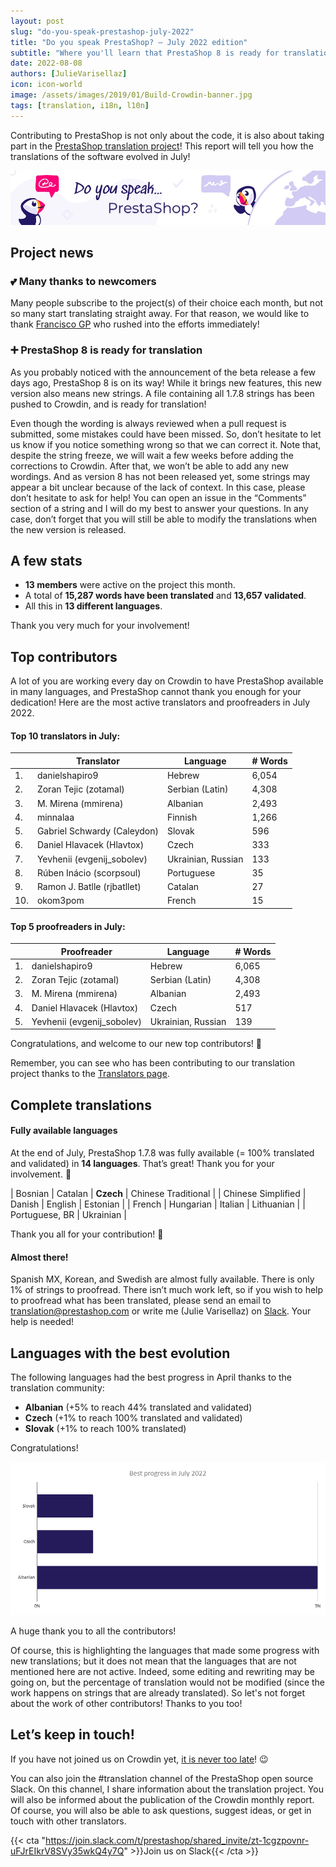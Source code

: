 ```yaml
---
layout: post
slug: "do-you-speak-prestashop-july-2022"
title: "Do you speak PrestaShop? – July 2022 edition"
subtitle: "Where you'll learn that PrestaShop 8 is ready for translation"
date: 2022-08-08
authors: [JulieVarisellaz]
icon: icon-world
image: /assets/images/2019/01/Build-Crowdin-banner.jpg
tags: [translation, i18n, l10n]
---
```


Contributing to PrestaShop is not only about the code, it is also about taking part in the [PrestaShop translation project](https://crowdin.com/project/prestashop-official)! This report will tell you how the translations of the software evolved in July!

![Crowdin Monthly banner](/assets/images/2019/01/Build-Crowdin-banner.jpg)


## Project news

### 💕 Many thanks to newcomers

Many people subscribe to the project(s) of their choice each month, but not so many start translating straight away. For that reason, we would like to thank [Francisco GP](https://crowdin.com/profile/iguannaweb) who rushed into the efforts immediately! 

### ➕ PrestaShop 8 is ready for translation

As you probably noticed with the announcement of the beta release a few days ago, PrestaShop 8 is on its way! While it brings new features, this new version also means new strings. A file containing all 1.7.8 strings has been pushed to Crowdin, and is ready for translation!

Even though the wording is always reviewed when a pull request is submitted, some mistakes could have been missed. So, don’t hesitate to let us know if you notice something wrong so that we can correct it. Note that, despite the string freeze, we will wait a few weeks before adding the corrections to Crowdin. After that, we won’t be able to add any new wordings. 
And as version 8 has not been released yet, some strings may appear a bit unclear because of the lack of context. In this case, please don’t hesitate to ask for help! You can open an issue in the “Comments” section of a string and I will do my best to answer your questions. In any case, don’t forget that you will still be able to modify the translations when the new version is released.



## A few stats
 
* **13 members** were active on the project this month.
* A total of **15,287 words have been translated** and **13,657 validated**.
* All this in **13 different languages**.
 
Thank you very much for your involvement!

## Top contributors
 
A lot of you are working every day on Crowdin to have PrestaShop available in many languages, and PrestaShop cannot thank you enough for your dedication! Here are the most active translators and proofreaders in July 2022.
 
#### Top 10 translators in July:
 
| |Translator | Language | # Words
|-|---------- | -------- | ----------------
| 1. | danielshapiro9 | Hebrew | 6,054
| 2. | Zoran Tejic (zotamal) | Serbian (Latin) | 4,308
| 3. | M. Mirena (mmirena) | Albanian | 2,493
| 4. | minnalaa | Finnish | 1,266
| 5. | Gabriel Schwardy (Caleydon) | Slovak | 596
| 6. | Daniel Hlavacek (Hlavtox) | Czech | 333
| 7. | Yevhenii (evgenij_sobolev) | Ukrainian, Russian | 133
| 8. | Rúben Inácio (scorpsoul) | Portuguese | 35
| 9. | Ramon J. Batlle (rjbatllet) | Catalan | 27
| 10. | okom3pom | French | 15


#### Top 5 proofreaders in July:
 
| | Proofreader | Language | # Words
|-| ---------- | -------- | ----------------
| 1. | danielshapiro9 | Hebrew | 6,065
| 2. | Zoran Tejic (zotamal) | Serbian (Latin) | 4,308
| 3. | M. Mirena (mmirena) | Albanian | 2,493
| 4. | Daniel Hlavacek (Hlavtox) | Czech | 517
| 5. | Yevhenii (evgenij_sobolev) | Ukrainian, Russian | 139


Congratulations, and welcome to our new top contributors! :clap:
 
Remember, you can see who has been contributing to our translation project thanks to the [Translators page](https://translators.prestashop.com/).
 
## Complete translations
 
#### Fully available languages
 
At the end of July, PrestaShop 1.7.8 was fully available (= 100% translated and validated) in **14 languages**. That’s great! Thank you for your involvement. :tada:
 
| Bosnian | Catalan | **Czech** | Chinese Traditional | 
| Chinese Simplified | Danish | English | Estonian | 
| French | Hungarian | Italian | Lithuanian | 
| Portuguese, BR | Ukrainian |

Thank you all for your contribution! :muscle: 

#### Almost there!

Spanish MX, Korean, and Swedish are almost fully available. There is only 1% of strings to proofread. 
There isn’t much work left, so if you wish to help to proofread what has been translated, please send an email to translation@prestashop.com or write me (Julie Varisellaz) on [Slack](https://join.slack.com/t/prestashop/shared_invite/zt-1aknrecdu-2jS1sCOKDhOVk2UOhpzmfg). Your help is needed!

## Languages with the best evolution

The following languages had the best progress in April thanks to the translation community:
 
* **Albanian** (+5% to reach 44% translated and validated) 
* **Czech** (+1% to reach 100% translated and validated)
* **Slovak** (+1% to reach 100% translated)


Congratulations! 

![Best translation progress in July 2022](/assets/images/2022/08/build-crowdin-progress-july22.png)

A huge thank you to all the contributors!
 
Of course, this is highlighting the languages that made some progress with new translations; but it does not mean that the languages that are not mentioned here are not active. Indeed, some editing and rewriting may be going on, but the percentage of translation would not be modified (since the work happens on strings that are already translated). So let's not forget about the work of other contributors! Thanks to you too!


## Let’s keep in touch!

If you have not joined us on Crowdin yet, [it is never too late](https://crowdin.com/project/prestashop-official)! :wink:

You can also join the #translation channel of the PrestaShop open source Slack. On this channel, I share information about the translation project. You will also be informed about the publication of the Crowdin monthly report. Of course, you will also be able to ask questions, suggest ideas, or get in touch with other translators.

{{< cta "https://join.slack.com/t/prestashop/shared_invite/zt-1cgzpovnr-uFJrEIkrV8SVy35wkQ4y7Q" >}}Join us on Slack{{< /cta >}}

